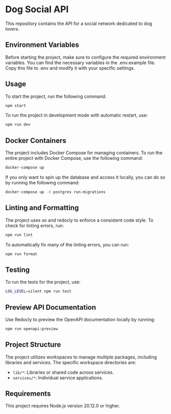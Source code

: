# Dog Social API

This repository contains the API for a social network dedicated to dog lovers.

## Environment Variables

Before starting the project, make sure to configure the required environment variables. You can find the necessary variables in the .env.example file. Copy this file to .env and modify it with your specific settings.

## Usage

To start the project, run the following command:

```bash
npm start
```

To run the project in development mode with automatic restart, use:

```bash
npm run dev
```

## Docker Containers

The project includes Docker Compose for managing containers. To run the entire project with Docker Compose, use the following command:

```bash
docker-compose up
```

If you only want to spin up the database and access it locally, you can do so by running the following command:

```bash
docker-compose up -d postgres run-migrations
```

## Linting and Formatting

The project uses xo and redocly to enforce a consistent code style. To check for linting errors, run:

```bash
npm run lint
```

To automatically fix many of the linting errors, you can run:

```bash
npm run format
```

## Testing

To run the tests for the project, use:

```bash
LOG_LEVEL=silent npm run test
```

## Preview API Documentation

Use Redocly to preview the OpenAPI documentation locally by running:

```bash
npm run openapi:preview
```

## Project Structure

The project utilizes workspaces to manage multiple packages, including libraries and services. The specific workspace directories are:

- `lib/*`: Libraries or shared code across services.
- `services/*`: Individual service applications.

## Requirements

This project requires Node.js version 20.12.0 or higher.
